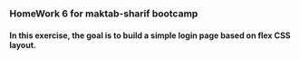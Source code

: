 ### HomeWork 6 for maktab-sharif bootcamp
#### In this exercise, the goal is to build a simple login page based on flex CSS layout.
